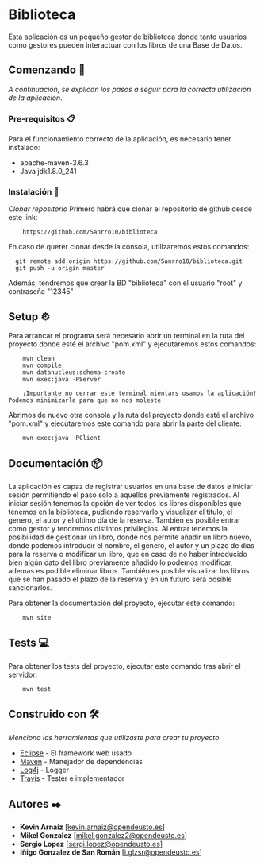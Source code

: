 # Biblioteca

Esta aplicación es un pequeño gestor de biblioteca donde tanto usuarios como gestores pueden interactuar con los libros de una Base de Datos.

## Comenzando 🚀

_A continuación, se explican los pasos a seguir para la correcta utilización de la aplicación._


### Pre-requisitos 📋

Para el funcionamiento correcto de la aplicación, es necesario tener instalado:
  - apache-maven-3.6.3
  - Java jdk1.8.0_241

### Instalación 🔧

_Clonar repositorio_
  Primero habrá que clonar el repositorio de github desde este link:
```
    https://github.com/Sanrro10/biblioteca
```
  En caso de querer clonar desde la consola, utilizaremos estos comandos:
```
  git remote add origin https://github.com/Sanrro10/biblioteca.git
  git push -u origin master
  ```
Además, tendremos que crear la BD "biblioteca" con el usuario "root" y contraseña "12345"
## Setup ⚙️

Para arrancar el programa será necesario abrir un terminal en la ruta del proyecto donde esté el archivo "pom.xml" y ejecutaremos estos comandos:
```
    mvn clean
    mvn compile
    mvn datanucleus:schema-create
    mvn exec:java -PServer
    
    ¡Importante no cerrar este terminal mientars usamos la aplicación! Podemos minimizarla para que no nos moleste    
```
Abrimos de nuevo otra consola y la ruta del proyecto donde esté el archivo "pom.xml" y ejecutaremos este comando para abrir la parte del cliente:
```
    mvn exec:java -PClient
```


## Documentación 📦

La aplicación es capaz de registrar usuarios en una base de datos e iniciar sesión permitiendo el paso solo a aquellos previamente registrados. Al iniciar sesión tenemos la opción de ver todos los libros disponibles que tenemos en la biblioteca, pudiendo reservarlo y visualizar el titulo, el genero, el autor y el último día de la reserva. También es posible entrar como gestor y tendremos distintos privilegios. Al entrar tenemos la posibilidad de gestionar un libro, donde nos permite añadir un libro nuevo, donde podemos introducir el nombre, el genero, el autor y un plazo de dias para la reserva o modificar un libro, que en caso de no haber introducido bien algún dato del libro previamente añadido lo podemos modificar, ademas es podible eliminar libros. También es posible visualizar los libros que se han pasado el plazo de la reserva y en un futuro será posible sancionarlos. 

Para obtener la documentación del proyecto, ejecutar este comando:
```
    mvn site    
```

## Tests 💻

Para obtener los tests del proyecto, ejecutar este comando tras abrir el servidor:
```
    mvn test    
```

## Construido con 🛠️

_Menciona las herramientas que utilizaste para crear tu proyecto_

* [Eclipse](https://www.eclipse.org/) - El framework web usado
* [Maven](https://maven.apache.org/) - Manejador de dependencias
* [Log4j](https://logging.apache.org/log4j/2.x/) - Logger
* [Travis](https://travis-ci.org/) - Tester e implementador


## Autores ✒️

* **Kevin Arnaiz**  [kevin.arnaiz@opendeusto.es]
* **Mikel Gonzalez**  [mikel.gonzalez2@opendeusto.es]
* **Sergio Lopez**  [sergi.lopez@opendeusto.es]
* **Iñigo Gonzalez de San Román** [i.glzsr@opendeusto.es]



